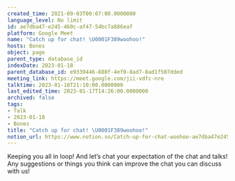 ```yaml
---
created_time: 2021-09-03T00:07:00.0000000
language_level: No limit
id: ae7dba47-e245-460c-af47-54bc7a886eaf
platform: Google Meet
name: "Catch up for chat! \U0001F389woohoo!"
hosts: Bones
object: page
parent_type: database_id
indexDate: 2023-01-18
parent_database_id: e9339446-880f-4ef0-8ad7-8ad1f507dded
meeting_link: https://meet.google.com/jii-vdfc-nre
talktime: 2023-01-18T21:10:00.0000000
last_edited_time: 2023-01-17T14:26:00.0000000
archived: false
tags:
- Talk
- 2023-01-18
- Bones
title: "Catch up for chat! \U0001F389woohoo!"
notion_url: https://www.notion.so/Catch-up-for-chat-woohoo-ae7dba47e245460caf4754bc7a886eaf
---
```


Keeping you all in loop! And let’s chat your expectation of the chat and talks!
Any suggestions or things you think can improve the chat you can discuss with us!





